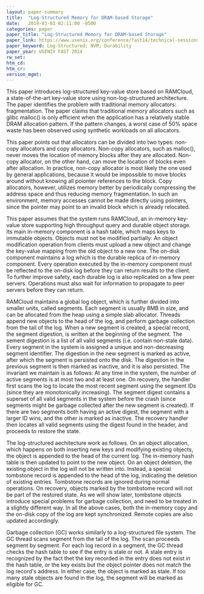 ```yaml
---
layout: paper-summary
title:  "Log-Structured Memory for DRAM-based Storage"
date:   2019-03-03 02:11:00 -0500
categories: paper
paper_title: "Log-Structured Memory for DRAM-based Storage"
paper_link: https://www.usenix.org/conference/fast14/technical-sessions/presentation/rumble
paper_keyword: Log-Structured; NVM; Durability
paper_year: USENIX FAST 2014
rw_set: 
htm_cd: 
htm_cr: 
version_mgmt: 
---
```


This paper introduces log-structured key-value store based on RAMCloud, a state-of-the-art key-value store using non-log-structured 
architecture. The paper identifies the problem with traditional memory allocators: fragmentation. The paper claims that 
traditional memory allocators such as glibc malloc() is only efficient when the application has a relatively stable DRAM
allocation pattern. If the pattern changes, a worst case of 50% space waste has been observed using synthetic workloads
on all allocators.

This paper points out that allocators can be divided into two types: non-copy allocators and copy allocators. Non-copy allocators,
such as malloc(), never moves the location of memory blocks after they are allocated. Non-copy allocator, on the other hand,
can move the location of blocks even after allocation. In practice, non-copy allocator is most likely the one used by 
general applications, because it would be impossible to move blocks around without knowing all poionter references to the block.
Copy allocators, however, utilizes memory better by periodically compressing the address space and thus reducing memory
fragmentation. In such an environment, memory accesses cannot be made directly using pointers, since the pointer may
point to an invalid block which is already relocated. 

This paper assumes that the system runs RAMCloud, an in-memory key-value store supporting high throughput query and durable 
object storage. Its main in-memory component is a hash table, which maps keys to immutable objects. Objects must not be modified
partially: An object modification operation from clients must upload a new object and change the key-value mapping from 
the old object to a new one. The on-disk component maintains a log which is the durable replica of in-memory component. 
Every operation executed by the in-memory component must be reflected to the on-disk log before they can return results to
the client. To further improve safety, each durable log is also replicated on a few peer servers. Operations must also 
wait for information to propagate to peer servers before they can return.

RAMCloud maintains a global log object, which is further divided into smaller units, called segments. Each segment is 
usually 8MB in size, and can be allocated from the heap using a simple slab allocator. Threads append new objects to the 
head of the log, and perform garbage collection from the tail of the log. When a new segment is created, a special record, 
the segment digestion, is written at the beginning of the segment. The sement digestion is a list of all valid segments 
(i.e. contain non-stale data). Every segment in the system is assigned a unique and non-decreasing segment identifier. 
The digestion in the new segment is marked as active, after which the segment is persisted onto the disk. The digestion 
in the previous segment is then marked as inactive, and it is also persisted. The invariant we maintain is as follows: At 
any time in the system, the number of active segments is at most two and at least one. On recovery, the handler first scans
the log to locate the most recent segment using the segment IDs (since they are monotonically increasing). The segment digest
contains a superset of all valid segments in the system before the crash (since segments might be garbage collected after
the new segment is created). If there are two segments both having an active digest, the segment with a larger ID wins,
and the other is marked as inactive. The recovery handler then locates all valid segments using the digest found in the 
header, and proceeds to restore the state.

The log-structured aechitecture work as follows. On an object allocation, which happens on both inserting new keys and modifying
existing objects, the object is appended to the head of the current log. The in-memory hash table is then updated to point
to the new object. On an object deletion, the existing object in the log will not be written into. Instead, a special tombstone 
record is appended to the head of the log, indicating the deletion of existing entries. Tombstone records are ignored during
normal operations. On recovery, objects marked by the tombstome record will not be part of the restored state. As we will show
later, tombstone objects introduce special problems for garbage collection, and need to be treated in a slightly different way.
In all the above cases, both the in-memory copy and the on-disk copy of the log are kept synchronized. Remote copies are 
also updated accordingly.

Garbage collection (GC) works similarly to a log-structured file system. The GC thread scans segment from the tail of the 
log. The scan proceeds segment by segment. For each log record in a segment, the GC thread checks the hash table to see 
if the entry is stale or not. A stale entry is recognized by the fact thet the key recorded in the entry does not exist 
in the hash table, or the key exists but the object pointer does not match the log record's address. In either case, the 
object is marked as stale. If too many stale objects are found in the log, the segment will be marked as eligible for GC.
